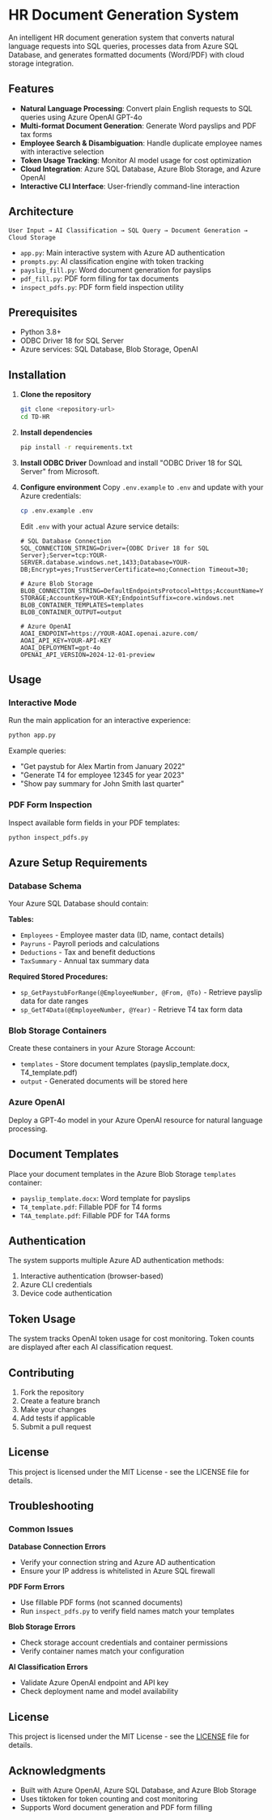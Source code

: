 # HR Document Generation System

An intelligent HR document generation system that converts natural language requests into SQL queries, processes data from Azure SQL Database, and generates formatted documents (Word/PDF) with cloud storage integration.

## Features

- **Natural Language Processing**: Convert plain English requests to SQL queries using Azure OpenAI GPT-4o
- **Multi-format Document Generation**: Generate Word payslips and PDF tax forms
- **Employee Search & Disambiguation**: Handle duplicate employee names with interactive selection
- **Token Usage Tracking**: Monitor AI model usage for cost optimization
- **Cloud Integration**: Azure SQL Database, Azure Blob Storage, and Azure OpenAI
- **Interactive CLI Interface**: User-friendly command-line interaction

## Architecture

```
User Input → AI Classification → SQL Query → Document Generation → Cloud Storage
```

- `app.py`: Main interactive system with Azure AD authentication
- `prompts.py`: AI classification engine with token tracking
- `payslip_fill.py`: Word document generation for payslips
- `pdf_fill.py`: PDF form filling for tax documents
- `inspect_pdfs.py`: PDF form field inspection utility

## Prerequisites

- Python 3.8+
- ODBC Driver 18 for SQL Server
- Azure services: SQL Database, Blob Storage, OpenAI

## Installation

1. **Clone the repository**
   ```bash
   git clone <repository-url>
   cd TD-HR
   ```

2. **Install dependencies**
   ```bash
   pip install -r requirements.txt
   ```

3. **Install ODBC Driver**
   Download and install "ODBC Driver 18 for SQL Server" from Microsoft.

4. **Configure environment**
   Copy `.env.example` to `.env` and update with your Azure credentials:
   ```bash
   cp .env.example .env
   ```
   
   Edit `.env` with your actual Azure service details:
   ```env
   # SQL Database Connection  
   SQL_CONNECTION_STRING=Driver={ODBC Driver 18 for SQL Server};Server=tcp:YOUR-SERVER.database.windows.net,1433;Database=YOUR-DB;Encrypt=yes;TrustServerCertificate=no;Connection Timeout=30;

   # Azure Blob Storage
   BLOB_CONNECTION_STRING=DefaultEndpointsProtocol=https;AccountName=YOUR-STORAGE;AccountKey=YOUR-KEY;EndpointSuffix=core.windows.net
   BLOB_CONTAINER_TEMPLATES=templates
   BLOB_CONTAINER_OUTPUT=output

   # Azure OpenAI
   AOAI_ENDPOINT=https://YOUR-AOAI.openai.azure.com/
   AOAI_API_KEY=YOUR-API-KEY
   AOAI_DEPLOYMENT=gpt-4o
   OPENAI_API_VERSION=2024-12-01-preview
   ```

## Usage

### Interactive Mode

Run the main application for an interactive experience:

```bash
python app.py
```

Example queries:
- "Get paystub for Alex Martin from January 2022"
- "Generate T4 for employee 12345 for year 2023"
- "Show pay summary for John Smith last quarter"

### PDF Form Inspection

Inspect available form fields in your PDF templates:

```bash
python inspect_pdfs.py
```

## Azure Setup Requirements

### Database Schema

Your Azure SQL Database should contain:

**Tables:**
- `Employees` - Employee master data (ID, name, contact details)
- `Payruns` - Payroll periods and calculations
- `Deductions` - Tax and benefit deductions
- `TaxSummary` - Annual tax summary data

**Required Stored Procedures:**
- `sp_GetPaystubForRange(@EmployeeNumber, @From, @To)` - Retrieve payslip data for date ranges
- `sp_GetT4Data(@EmployeeNumber, @Year)` - Retrieve T4 tax form data

### Blob Storage Containers

Create these containers in your Azure Storage Account:
- `templates` - Store document templates (payslip_template.docx, T4_template.pdf)
- `output` - Generated documents will be stored here

### Azure OpenAI

Deploy a GPT-4o model in your Azure OpenAI resource for natural language processing.

## Document Templates

Place your document templates in the Azure Blob Storage `templates` container:

- `payslip_template.docx`: Word template for payslips
- `T4_template.pdf`: Fillable PDF for T4 forms
- `T4A_template.pdf`: Fillable PDF for T4A forms

## Authentication

The system supports multiple Azure AD authentication methods:

1. Interactive authentication (browser-based)
2. Azure CLI credentials
3. Device code authentication

## Token Usage

The system tracks OpenAI token usage for cost monitoring. Token counts are displayed after each AI classification request.

## Contributing

1. Fork the repository
2. Create a feature branch
3. Make your changes
4. Add tests if applicable
5. Submit a pull request

## License

This project is licensed under the MIT License - see the LICENSE file for details.

## Troubleshooting

### Common Issues

**Database Connection Errors**
- Verify your connection string and Azure AD authentication
- Ensure your IP address is whitelisted in Azure SQL firewall

**PDF Form Errors**
- Use fillable PDF forms (not scanned documents)
- Run `inspect_pdfs.py` to verify field names match your templates

**Blob Storage Errors**
- Check storage account credentials and container permissions
- Verify container names match your configuration

**AI Classification Errors**
- Validate Azure OpenAI endpoint and API key
- Check deployment name and model availability

## License

This project is licensed under the MIT License - see the [LICENSE](LICENSE) file for details.

## Acknowledgments

- Built with Azure OpenAI, Azure SQL Database, and Azure Blob Storage
- Uses tiktoken for token counting and cost monitoring
- Supports Word document generation and PDF form filling
